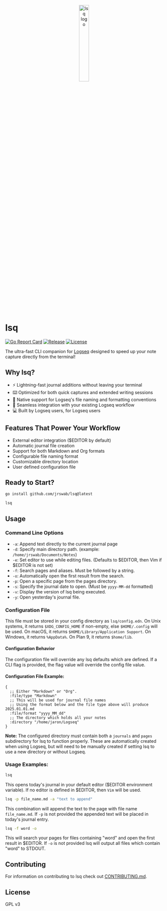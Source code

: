 <p align="center">
<img width="25%" src="https://lsq.sh/media/img/lsq_logo_cropped.png" alt="lsq logo">
</p>

# lsq

[![Go Report Card](https://goreportcard.com/badge/github.com/jrswab/lsq)](https://goreportcard.com/report/github.com/jrswab/lsq)
[![Release](https://img.shields.io/github/v/release/jrswab/lsq)](https://github.com/jrswab/lsq/releases)
[![License](https://img.shields.io/github/license/jrswab/lsq)](https://github.com/jrswab/lsq/blob/master/LICENSE)

The ultra-fast CLI companion for [Logseq](https://github.com/logseq/logseq) designed to speed up your note capture directly from the terminal!

## Why lsq?
- ⚡️ Lightning-fast journal additions without leaving your terminal
- ⌨️ Optimized for both quick captures and extended writing sessions
- 🎯 Native support for Logseq's file naming and formatting conventions
- 🔄 Seamless integration with your existing Logseq workflow
- 💻 Built by Logseq users, for Logseq users

## Features That Power Your Workflow
- External editor integration ($EDITOR by default)
- Automatic journal file creation
- Support for both Markdown and Org formats
- Configurable file naming format
- Customizable directory location
- User defined configuration file

## Ready to Start?
```bash
go install github.com/jrswab/lsq@latest
```
```bash
lsq
```

## Usage
### Command Line Options
- `-a`: Append text directly to the current journal page
- `-d`: Specify main directory path. (example: `/home/jrswab/Documents/Notes`)
- `-e`: Set editor to use while editing files. (Defaults to $EDITOR, then Vim if $EDITOR is not set)
- `-f`: Search pages and aliases. Must be followed by a string.
- `-o`: Automatically open the first result from the search.
- `-p`: Open a specific page from the pages directory.
- `-s`: Specify the journal date to open. (Must be `yyyy-MM-dd` formatted)
- `-v`: Display the version of lsq being executed.
- `-y`: Open yesterday's journal file.

### Configuration File
This file must be stored in your config directory as `lsq/config.edn`.
On Unix systems, it returns `$XDG_CONFIG_HOME` if non-empty, else `$HOME/.config` will be used.
On macOS, it returns `$HOME/Library/Application Support`.
On Windows, it returns `%AppData%`.
On Plan 9, it returns `$home/lib`.

#### Configuration Behavior
The configuration file will override any lsq defaults which are defined. If a CLI flag is provided, the flag value will override the config file value.

#### Configuration File Example:
```EDN
{
  ;; Either "Markdown" or "Org".
  :file/type "Markdown"
  ;; This will be used for journal file names
  ;; Using the format below and the file type above will produce 2025.01.01.md
  :file/format "yyyy_MM_dd"
  ;; The directory which holds all your notes
  :directory "/home/jaron/Logseq"
}
```
**Note:** The configured directory must contain both a `journals` and `pages` subdirectory for lsq to function properly. These are automatically created when using Logseq, but will need to be manually created if setting lsq to use a new directory or without Logseq.

### Usage Examples:
```bash
lsq
```
This opens today's journal in your default editor ($EDITOR environment variable).
If no editor is defined in $EDITOR, then `Vim` will be used.

```bash
lsq -p file_name.md -a "text to append"
```
This combination will append the text to the page with file name `file_name.md`.
If `-p` is not provided the appended text will be placed in today's journal entry.

```bash
lsq -f word -o
```
This will search your pages for files containing "word" and open the first result in $EDITOR.
If `-o` is not provided lsq will output all files which contain "word" to STDOUT.

## Contributing
For information on contributing to lsq check out [CONTRIBUTING.md](https://github.com/jrswab/lsq/blob/master/CONTRIBUTING.md).

## License
GPL v3
